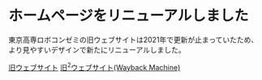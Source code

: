 # ホームページをリニューアルしました

東京高専ロボコンゼミの旧ウェブサイトは2021年で更新が止まっていたため、より見やすいデザインで新たにリニューアルしました。

[旧ウェブサイト](https://sites.google.com/view/nittc-robocon/home)
[旧<sup>2</sup>ウェブサイト(Wayback Machine)](https://web.archive.org/web/20230401142041/https://nittc.tokyo-ct.ac.jp/web/robosite/)